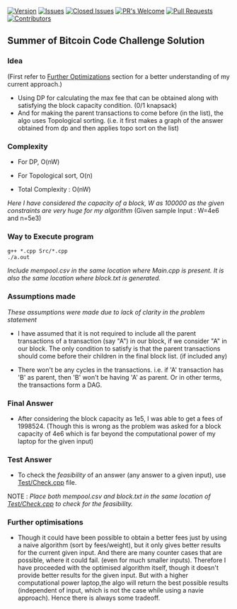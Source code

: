 [![Version](https://img.shields.io/badge/version-1.0.0-green)]("#")
[![Issues](https://img.shields.io/github/issues-raw/GSri30/SOB-Challenge)](https://github.com/GSri30/SOB-Challenge/issues)
[![Closed Issues](https://img.shields.io/github/issues-closed-raw/GSri30/SOB-Challenge)](https://github.com/GSri30/SOB-Challenge/issues)
[![PR's Welcome](https://img.shields.io/badge/PRs-welcome-brightgreen.svg?style=flat)]("#") 
[![Pull Requests](https://img.shields.io/github/issues-pr/GSri30/SOB-Challenge)]("#")
[![Contributors](https://img.shields.io/github/contributors/GSri30/SOB-Challenge)]("#")

## Summer of Bitcoin Code Challenge Solution

### Idea

(First refer to [Further Optimizations](https://github.com/GSri30/SOB-Challenge#further-optimisations) section for a better understanding of my current approach.)
- Using DP for calculating the max fee that can be obtained along with satisfying the block capacity condition. (0/1 knapsack)
- And for making the parent transactions to come before (in the list), the algo uses Topological sorting. (i.e. it first makes a graph of the answer obtained from dp and then applies topo sort on the list)

### Complexity
- For DP, O(nW)
- For Topological sort, O(n)

- Total Complexity : O(nW)

*Here I have considered the capacity of a block, W as 100000 as the given constraints are very huge for my algorithm*
(Given sample Input : W=4e6 and n=5e3)

### Way to Execute program
```
g++ *.cpp Src/*.cpp
./a.out
```
*Include mempool.csv in the same location where Main.cpp is present. It is also the same location where block.txt is generated.*

### Assumptions made

*These assumptions were made due to lack of clarity in the problem statement*

- I have assumed that it is not required to include all the parent transactions of a transaction (say "A") in our block, if we consider "A" in our block. The only condition to satisfy is that the parent transactions should come before their children in the final block list. (if included any)

- There won't be any cycles in the transactions. i.e. if 'A' transaction has 'B' as parent, then 'B' won't be having 'A' as parent. Or in other terms, the transactions form a DAG.

### Final Answer
- After considering the block capacity as 1e5, I was able to get a fees of 1998524. (Though this is wrong as the problem was asked for a block capacity of 4e6 which is far beyond the computational power of my laptop for the given input)

### Test Answer
- To check the *feasibility* of an answer (any answer to a given input), use [Test/Check.cpp](https://github.com/GSri30/SOB-Challenge/blob/main/Test/Check.cpp) file.

NOTE : *Place both mempool.csv and block.txt in the same location of [Test/Check.cpp](https://github.com/GSri30/SOB-Challenge/blob/main/Test/Check.cpp) to check for the feasibility.*

### Further optimisations
- Though it could have been possible to obtain a better fees just by using a naive algorithm (sort by fees/weight), but it only gives better results for the current given input. And there are many counter cases that are possible, where it could fail. (even for much smaller inputs). Therefore I have proceeded with the optimised algorithm itself, though it doesn't provide better results for the given input. But with a higher computational power laptop,the algo will return the best possible results (independent of input, which is not the case while using a navie approach). Hence there is always some tradeoff.
